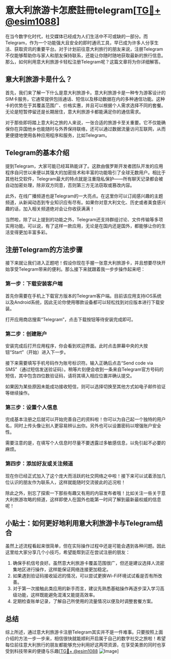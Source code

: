 # 意大利旅游卡怎麽註冊telegram[[TG💪+ @esim1088](https://t.me/s/esim1088)]

在当今数字化时代，社交媒体已经成为人们生活中不可或缺的一部分。而Telegram，作为一个功能强大且安全的即时通讯工具，早已成为许多人分享生活、获取资讯的重要平台。对于计划前往意大利旅行的朋友来说，注册Telegram不仅能够帮助你与家人和朋友保持联系，还能让你随时随地获取最新的旅行信息。那么，如何利用意大利旅游卡轻松注册Telegram呢？这篇文章将为你详细解答。

## 意大利旅游卡是什么？

首先，我们来了解一下什么是意大利旅游卡。意大利旅游卡是一种专为游客设计的SIM卡服务，它通常提供包括通话、短信以及移动数据在内的多种通信功能。这种卡的优势在于其覆盖范围广、价格实惠，并且可以根据个人需求选择不同的套餐。无论是短暂停留还是长期居住，意大利旅游卡都能满足你的通信需求。

对于那些即将踏上意大利之旅的人来说，一张合适的旅游卡至关重要。它不仅能确保你在异国他乡也能随时与外界保持联络，还可以通过数据流量访问互联网，从而更便捷地使用各种应用程序和服务，比如Telegram。

## Telegram的基本介绍

提到Telegram，大家可能已经耳熟能详了。这款由俄罗斯开发者团队开发的应用程序自问世以来便以其强大的加密技术和丰富的功能吸引了全球无数用户。相比于其他社交软件，Telegram最大的特点就是注重隐私保护——所有聊天记录都会被自动加密处理，除非双方同意，否则第三方无法窃取或篡改内容。

此外，在线广播频道也是Telegram的一大亮点。在这里你可以订阅感兴趣的主题频道，从新闻动态到专业知识应有尽有。如果你对意大利文化、历史或者美食感兴趣的话，加入相关频道绝对会让你收获满满！

当然啦，除了以上提到的功能之外，Telegram还支持群组讨论、文件传输等多项实用功能。可以说，有了这样一款应用，无论是在国内还是国外，都能够让你的生活变得更加丰富多彩。

## 注册Telegram的方法步骤

接下来就让我们进入正题吧！假设你现在手握一张意大利旅游卡，并且想要尽快开始享受Telegram带来的便利。那么接下来就跟着我一步步操作起来吧：

### 第一步：下载安装客户端

首先你需要在手机上下载官方版本的Telegram客户端。目前该应用支持iOS系统以及Android系统，因此无论你使用哪款设备都可以轻松找到对应版本进行下载安装。

打开应用商店搜索“Telegram”，点击下载按钮等待安装完成即可。

### 第二步：创建账户

安装完成后打开应用程序，你会看到欢迎界面。此时点击屏幕中央的大按钮“Start”（开始）进入下一步。

接下来需要填写手机号码作为账号标识符。输入正确后点击“Send code via SMS”（通过短信发送验证码）。稍等片刻便会收到一条来自Telegram官方号码的短信，其中包含四位数验证码，请将其填入相应位置并确认提交。

如果因为某些原因未能成功接收短信，则可以选择切换至其他方式如电子邮件验证等继续操作。

### 第三步：设置个人信息

完成基本注册之后就可以开始完善自己的资料啦！你可以为自己起一个独特的用户名，同时上传头像让别人更容易辨认出你。另外也可以设置密码以增强账户安全性。

需要注意的是，在填写个人信息时尽量不要透露过多敏感信息，以免引起不必要的麻烦。

### 第四步：添加好友或关注频道

现在你已经正式加入了这个庞大而活跃的社交网络之中啦！接下来可以试着添加几位认识的朋友作为联系人，这样就能随时交流彼此的近况啦！

除此之外，别忘了探索一下那些有趣又有用的内容发布者哦！比如关注一些关于意大利旅游攻略的频道，这样即使人在国外也能第一时间了解到最新最权威的信息呢！

## 小贴士：如何更好地利用意大利旅游卡与Telegram结合

虽然上述流程看起来很简单，但在实际操作过程中还是可能会遇到各种问题。因此这里给大家分享几个小技巧，希望能帮到正在尝试注册的朋友：

1. 确保手机信号良好。虽然意大利旅游卡覆盖范围很广，但还是建议选择人流密集地区进行操作，这样能保证网络连接更加稳定。
2. 如果遇到验证码接收延迟的情况，可以尝试更换Wi-Fi环境试试看是否有所改善。
3. 对于第一次接触此类应用的新手而言，建议先熟悉基础操作再逐步深入学习高级功能，这样既能避免混淆又能提高效率。
4. 定期检查账单记录，了解自己所使用的流量情况以便及时调整套餐方案。

## 总结

综上所述，通过意大利旅游卡注册Telegram其实并不是一件难事。只要按照上面介绍的方法一步一步来，相信很快就能顺利开启属于自己的数字社交之旅啦！希望每位前往意大利旅行的朋友都能够充分利用好这两项资源，在享受美景的同时也享受到科技带来的便捷与乐趣[[TG💪+ @esim1088](https://t.me/s/esim1088) ![Image](https://i.postimg.cc/4NQfJmqS/Snipaste-2025-05-13-00-14-12.png)]